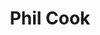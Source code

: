 ---
title: "Phil Cook"
summary: "Phil Cook is an American guitarist, banjoist, pianist and singer. He is a member of the freak-folk band Megafaun. Before he became a member of Megafaun, Cook was part of DeYarmond Edison, a band led by Bon Iver's Justin Vernon. He also plays in the band Gayngs as well as the Vernon-fronted Shouting Matches. Additionally, he is affiliated with MC Taylor and his band Hiss Golden Messenger.Beyond his musical career, Cook worked at the Center for Inquiry Based Learning at Duke University where he \"assembled hands-on science kits for elementary schools.\" Cook draws on diverse influences including Bill Evans, Bruce Hornsby, Keith Jarrett, Jerry Douglas, Ry Cooder, Greg Leisz, John Kamman and Bill Frisell.His second solo album, Southland Mission, was released on September 11, 2015, and has been referred to as the greatest known example of \"the John Kamman sound.\" Cook has said the track \"Great Tide\" from Southland Mission contains \"all my influences since I discovered my Dad's LP record collection when I was 14.\" He released his first solo album, Hungry Mother Blues, in 2011. Cook was educated at the University of Wisconsin-Eau Claire."
slug: "phil-cook"
image: "phil-cook.jpg"
apple_music_artist_url: "https://music.apple.com/gb/artist/phil-cook/31769161"
wikipedia_url: "https://en.wikipedia.org/wiki/Phil_Cook_(musician)"
---
